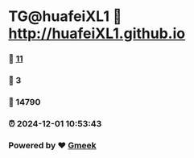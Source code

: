 # TG@huafeiXL1 :link: http://huafeiXL1.github.io 
### :page_facing_up: [11](http://huafeiXL1.github.io/tag.html) 
### :speech_balloon: 3 
### :hibiscus: 14790 
### :alarm_clock: 2024-12-01 10:53:43 
### Powered by :heart: [Gmeek](https://github.com/Meekdai/Gmeek)
